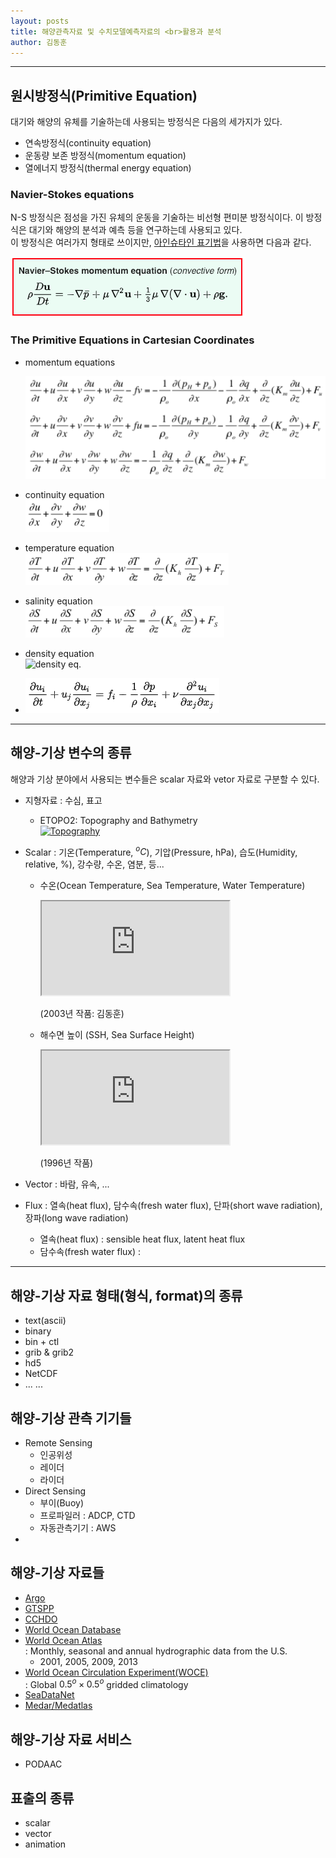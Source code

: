 ```yaml
---
layout: posts
title: 해양관측자료 및 수치모델예측자료의 <br>활용과 분석
author: 김동훈
---
```


---

## 원시방정식(Primitive Equation)

대기와 해양의 유체를 기술하는데 사용되는 방정식은 다음의 세가지가 있다.

* 연속방정식(continuity equation)
* 운동량 보존 방정식(momentum equation)
* 열에너지 방정식(thermal energy equation)

### Navier-Stokes equations

N-S 방정식은 점성을 가진 유체의 운동을 기술하는 비선형 편미분 방정식이다. 이 방정식은 대기와 해양의 분석과 예측 등을 연구하는데 사용되고 있다.<br>이 방정식은 여러가지 형태로 쓰이지만, [아인슈타인 표기법](https://ko.wikipedia.org/wiki/%EC%95%84%EC%9D%B8%EC%8A%88%ED%83%80%EC%9D%B8_%ED%91%9C%EA%B8%B0%EB%B2%95)을 사용하면 다음과 같다.

![N-S_M](assets/N-S_M.png)

### The Primitive Equations in Cartesian Coordinates

* momentum equations<br>

  ![momentum eqs.](assets/momentum_eqs.png)

* continuity equation<br>![continuity eq.](assets/continuity_eq.png)

* temperature equation<br>![temperature eq.](assets/temperature_eq.png)

* salinity equation<br>![salinity eq.](assets/salinity_eq.png)

* density equation<br>![density eq.](density_eq.png)

* ![NS](N-S_E.png)

---

## 해양-기상 변수의 종류

해양과 기상 분야에서 사용되는 변수들은 scalar 자료와 vetor 자료로 구분할 수 있다.

* 지형자료 : 수심, 표고

  * ETOPO2: Topography and Bathymetry<br>[![Topography](https://encrypted-tbn0.gstatic.com/images?q=tbn:ANd9GcQxsMUVLhFxC0fP8QRjq55iFJAY3N3sX15SkDiE1iwr9V7Gfn01)](https://encrypted-tbn0.gstatic.com/images?q=tbn:ANd9GcQxsMUVLhFxC0fP8QRjq55iFJAY3N3sX15SkDiE1iwr9V7Gfn01)

* Scalar : 기온(Temperature, $^oC$), 기압(Pressure, hPa), 습도(Humidity, relative, $\%$), 강수량, 수온, 염분, 등...

  * 수온(Ocean Temperature, Sea Temperature, Water Temperature)<br>

    <iframe src="https://youtube.com/embed/4d8TZDzNUmA/18.jpg" frameborder="1" allow="autoplay; encrypted-media" allowfullscreen></iframe>

    (2003년 작품: 김동훈)

  * 해수면 높이 (SSH, Sea Surface Height)<br>

    <iframe src="https://youtube.com/embed/TsJYgdqJD-E?t=12" frameborder="1" allow="autoplay; encrypted-media" allowfullscreen></iframe>

    (1996년 작품)

* Vector : 바람, 유속, ...

* Flux : 열속(heat flux), 담수속(fresh water flux), 단파(short wave radiation), 장파(long wave radiation)
  * 열속(heat flux) : sensible heat flux, latent heat flux
  * 담수속(fresh water flux) : 

---

## 해양-기상 자료 형태(형식, format)의 종류

* text(ascii)
* binary
* bin + ctl
* grib & grib2
* hd5
* NetCDF
* ... ...

## 해양-기상 관측 기기들

* Remote Sensing
  * 인공위성
  * 레이더
  * 라이더
* Direct Sensing
  * 부이(Buoy) 
  * 프로파일러 : ADCP, CTD
  * 자동관측기기 : AWS
* 

## 해양-기상 자료들

* [Argo](http://www.argo.ucsd.edu/)
* [GTSPP](http://www.nodc.noaa.gov/GTSPP/)
* [CCHDO](http://whpo.ucsd.edu/)
* [World Ocean Database](http://www.nodc.noaa.gov/OC5/WOD/pr_wod.html)
* [World Ocean Atlas](http://www.nodc.noaa.gov/OC5/WOA09/pr_woa09.html)<br>: Monthly, seasonal and annual hydrographic data from the U.S.
  * 2001, 2005, 2009, 2013
* [World Ocean Circulation Experiment(WOCE)](https://www.nodc.noaa.gov/woce/)<br>: Global $0.5^o \times 0.5^o$ gridded climatology
* [SeaDataNet](http://www.seadatanet.org/Data-Access/Common-Data-Index-CDI)
* [Medar/Medatlas](http://www.ifremer.fr/medar/)

## 해양-기상 자료 서비스

* PODAAC

## 표출의 종류

* scalar
* vector
* animation

